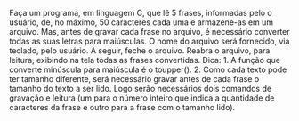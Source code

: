 Faça um programa, em linguagem C, que lê 5 frases, informadas pelo o usuário, de, no máximo, 50 caracteres cada uma e armazene-as em um arquivo. Mas, antes de gravar cada frase no arquivo, é necessário converter todas as suas letras para maiúsculas. O nome do arquivo será fornecido, via teclado, pelo usuário. A seguir, feche o arquivo. Reabra o arquivo, para leitura, exibindo na tela todas as frases convertidas. Dica: 1. A função que converte minúscula para maiúscula é o toupper(). 2. Como cada texto pode ter tamanho diferente, será necessário gravar antes de cada frase o tamanho do texto a ser lido. Logo serão necessários dois comandos de gravação e leitura (um para o número inteiro que indica a quantidade de caracteres da frase e outro para a frase com o tamanho lido). 

